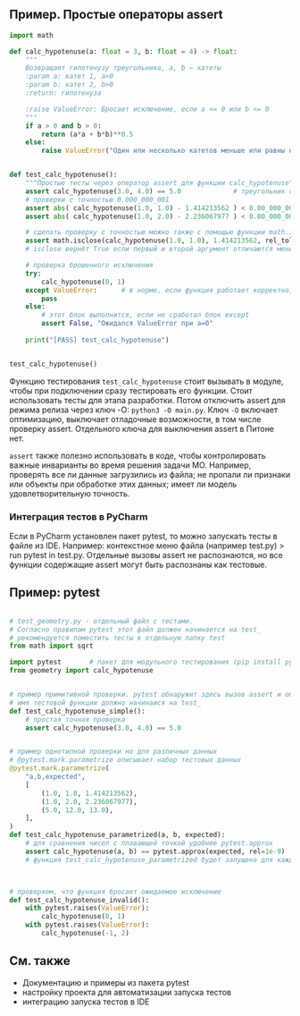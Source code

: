 ## Пример. Простые операторы assert

```python
import math

def calc_hypotenuse(a: float = 3, b: float = 4) -> float:
    """
    Возвращает гипотенузу треугольника, a, b — катеты
    :param a: катет 1, a>0
    :param b: катет 2, b>0
    :return: гипотенуза

    :raise ValueError: Бросает исключение, если a <= 0 или b <= 0
    """
    if a > 0 and b > 0:
        return (a*a + b*b)**0.5
    else:
        raise ValueError("Один или несколько катетов меньше или равны нулю")


def test_calc_hypotenuse():
    """Простые тесты через оператор assert для функции calc_hypotenuse"""
    assert calc_hypotenuse(3.0, 4.0) == 5.0             # треугольник с углами 30, 60 и 90
    # проверки с точностью 0.000_000_001
    assert abs( calc_hypotenuse(1.0, 1.0) - 1.414213562 ) < 0.00_000_000_1     # треугольник с углами 45, 45 и 90
    assert abs( calc_hypotenuse(1.0, 2.0) - 2.236067977 ) < 0.00_000_000_1    # произвольный прямоугольный треугольник

    # сделать проверку с точностью можно также с помощью функции math.isclose
    assert math.isclose(calc_hypotenuse(1.0, 1.0), 1.414213562, rel_tol=1e-9)       # rel_tol=1e-9 - точность
    # isclose вернёт True если первый и второй аргумент отличаются меньше чем на rel_tol

    # проверка брошенного исключения
    try:
        calc_hypotenuse(0, 1)
    except ValueError:      # в норме, если функция работает корректно, она должна бросить исключение для ошибочных параметров
        pass
    else:
        # этот блок выполнится, если не сработал блок except
        assert False, "Ожидался ValueError при a=0"
        
    print("[PASS] test_calc_hypotenuse")


test_calc_hypotenuse()
```


Функцию тестирования `test_calc_hypotenuse` стоит вызывать в модуле, чтобы при подключении сразу тестировать его функции. Стоит использовать тесты для этапа разработки. Потом отключить assert для режима релиза через ключ -O: `python3 -O main.py`. Ключ `-O` включает оптимизацию, выключает отладочные возможности, в том числе проверку assert. Отдельного ключа для выключения assert в Питоне нет.

`assert` также полезно использовать в коде, чтобы контролировать важные инварианты во время решения задачи МО. Например, проверять все ли данные загрузились из файла; не пропали ли признаки или объекты при обработке этих данных; имеет ли модель удовлетворительную точность.

### Интеграция тестов в PyCharm
Если в PyCharm установлен пакет pytest, то можно запускать тесты в файле из IDE. Например:
контекстное меню файла (например test.py) > run pytest in test.py.
Отдельные вызовы assert не распознаются, но все функции содержащие assert могут быть распознаны как тестовые.



## Пример: pytest
```python

# test_geometry.py - отдельный файл с тестами. 
# Согласно правилам pytest этот файл должен начинается на test_
# рекомендуется поместить тесты в отдельную папку test
from math import sqrt

import pytest       # пакет для модульного тестирования (pip install pytest==8.4.2)
from geometry import calc_hypotenuse


# пример примитивной проверки. pytest обнаружит здесь вызов assert и обработает его
# имя тестовой функции должно начинаися на test_
def test_calc_hypotenuse_simple():
    # простая точная проверка
    assert calc_hypotenuse(3.0, 4.0) == 5.0


# пример однотипной проверки но для различных данных
# @pytest.mark.parametrize описывает набор тестовых данных
@pytest.mark.parametrize(
    "a,b,expected",
    [
        (1.0, 1.0, 1.414213562),
        (1.0, 2.0, 2.236067977),
        (5.0, 12.0, 13.0),
    ],
)
def test_calc_hypotenuse_parametrized(a, b, expected):
    # для сравнения чисел с плавающей точкой удобнее pytest.approx
    assert calc_hypotenuse(a, b) == pytest.approx(expected, rel=1e-9)
    # функция test_calc_hypotenuse_parametrized будет запущена для каждого варинта тестовых данных, т.е. 3 раза



# проверяем, что функция бросает ожидаемое исключение
def test_calc_hypotenuse_invalid():
    with pytest.raises(ValueError):
        calc_hypotenuse(0, 1)
    with pytest.raises(ValueError):
        calc_hypotenuse(-1, 2)

```


## См. также
- Документацию и примеры из пакета pytest
- настройку проекта для автоматизации запуска тестов
- интеграцию запуска тестов в IDE